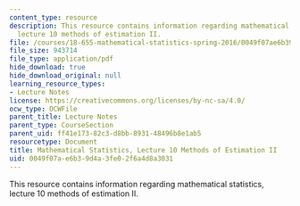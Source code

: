 ```yaml
---
content_type: resource
description: This resource contains information regarding mathematical statistics,
  lecture 10 methods of estimation II.
file: /courses/18-655-mathematical-statistics-spring-2016/0049f07ae6b39d4a3fe02f6a4d8a3031_MIT18_655S16_LecNote10.pdf
file_size: 943714
file_type: application/pdf
hide_download: true
hide_download_original: null
learning_resource_types:
- Lecture Notes
license: https://creativecommons.org/licenses/by-nc-sa/4.0/
ocw_type: OCWFile
parent_title: Lecture Notes
parent_type: CourseSection
parent_uid: ff41e173-82c3-d8bb-8931-48496b8e1ab5
resourcetype: Document
title: Mathematical Statistics, Lecture 10 Methods of Estimation II
uid: 0049f07a-e6b3-9d4a-3fe0-2f6a4d8a3031
---
```

This resource contains information regarding mathematical statistics, lecture 10 methods of estimation II.